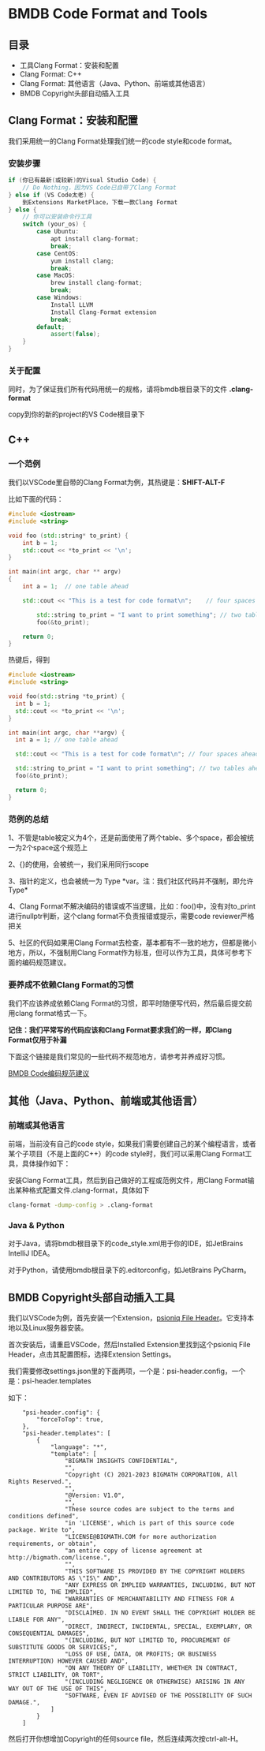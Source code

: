 # BMDB Code Format and Tools

## 目录

* 工具Clang Format：安装和配置
* Clang Format: C++
* Clang Format: 其他语言（Java、Python、前端或其他语言）
* BMDB Copyright头部自动插入工具

## Clang Format：安装和配置

我们采用统一的Clang Format处理我们统一的code style和code format。

### 安装步骤

```cpp
if (你已有最新(或较新)的Visual Studio Code) {
    // Do Nothing，因为VS Code已自带了Clang Format
} else if (VS Code太老) {
    到Extensions MarketPlace，下载一款Clang Format
} else {
    // 你可以安装命令行工具
    switch (your_os) {
        case Ubuntu:
            apt install clang-format;
            break;
        case CentOS:
            yum install clang;
            break;
        case MacOS:
            brew install clang-format;
            break;
        case Windows:
            Install LLVM
            Install Clang-Format extension
            break;
        default;
            assert(false);
    }
}
```

### 关于配置

同时，为了保证我们所有代码用统一的规格，请将bmdb根目录下的文件 **.clang-format**

copy到你的新的project的VS Code根目录下

## C++

### 一个范例

我们以VSCode里自带的Clang Format为例，其热键是：**SHIFT-ALT-F**

比如下面的代码：
```cpp
#include <iostream>
#include <string>

void foo (std::string* to_print) {
    int b = 1;
    std::cout << *to_print << '\n';
}

int main(int argc, char ** argv) 
{
    int a = 1;  // one table ahead

    std::cout << "This is a test for code format\n";    // four spaces ahead

        std::string to_print = "I want to print something"; // two tables ahead
        foo(&to_print);

    return 0;
}
```

热键后，得到
```cpp
#include <iostream>
#include <string>

void foo(std::string *to_print) {
  int b = 1;
  std::cout << *to_print << '\n';
}

int main(int argc, char **argv) {
  int a = 1; // one table ahead

  std::cout << "This is a test for code format\n"; // four spaces ahead

  std::string to_print = "I want to print something"; // two tables ahead
  foo(&to_print);

  return 0;
}
```

### 范例的总结

1、不管是table被定义为4个，还是前面使用了两个table、多个space，都会被统一为2个space这个规范上

2、{}的使用，会被统一，我们采用同行scope

3、指针的定义，也会被统一为 Type *var。注：我们社区代码并不强制，即允许 Type\*

4、Clang Format不解决编码的错误或不当逻辑，比如：foo()中，没有对to_print进行nullptr判断，这个clang format不负责报错或提示，需要code reviewer严格把关

5、社区的代码如果用Clang Format去检查，基本都有不一致的地方，但都是微小地方，所以，不强制用Clang Format作为标准，但可以作为工具，具体可参考下面的编码规范建议。

### 要养成不依赖Clang Format的习惯

我们不应该养成依赖Clang Format的习惯，即平时随便写代码，然后最后提交前用clang format格式一下。

**记住：我们平常写的代码应该和Clang Format要求我们的一样，即Clang Format仅用于补漏**

下面这个链接是我们常见的一些代码不规范地方，请参考并养成好习惯。

[BMDB Code编码规范建议](bmdb_code_good_or_bad.md)

## 其他（Java、Python、前端或其他语言）

### 前端或其他语言

前端，当前没有自己的code style，如果我们需要创建自己的某个编程语言，或者某个子项目（不是上面的C++）的code style时，我们可以采用Clang Format工具，具体操作如下：

安装Clang Format工具，然后到自己做好的工程或范例文件，用Clang Format输出某种格式配置文件.clang-format，具体如下

```bash
clang-format -dump-config > .clang-format
```

### Java & Python

对于Java，请将bmdb根目录下的code_style.xml用于你的IDE，如JetBrains IntelliJ IDEA。

对于Python，请使用bmdb根目录下的.editorconfig，如JetBrains PyCharm。


## BMDB Copyright头部自动插入工具

我们以VSCode为例，首先安装一个Extension，[psioniq File Header](https://marketplace.visualstudio.com/items?itemName=psioniq.psi-header&ssr=false#user-content-configuration)。它支持本地以及Linux服务器安装。

首次安装后，请重启VSCode，然后Installed Extension里找到这个psioniq File Header，点击其配置图标，选择Extension Settings。

我们需要修改settings.json里的下面两项，一个是：psi-header.config，一个是：psi-header.templates

如下：

```
    "psi-header.config": {
        "forceToTop": true,
    },
    "psi-header.templates": [
        {
            "language": "*",
            "template": [
                "BIGMATH INSIGHTS CONFIDENTIAL",
                "",
                "Copyright (C) 2021-2023 BIGMATH CORPORATION, All Rights Reserved.",
                "",
                "@Version: V1.0",
                "",
                "These source codes are subject to the terms and conditions defined",
                "in 'LICENSE', which is part of this source code package. Write to",
                "LICENSE@BIGMATH.COM for more authorization requirements, or obtain",
                "an entire copy of license agreement at http://bigmath.com/license.",
                "",
                "THIS SOFTWARE IS PROVIDED BY THE COPYRIGHT HOLDERS AND CONTRIBUTORS AS \"IS\" AND",
                "ANY EXPRESS OR IMPLIED WARRANTIES, INCLUDING, BUT NOT LIMITED TO, THE IMPLIED",
                "WARRANTIES OF MERCHANTABILITY AND FITNESS FOR A PARTICULAR PURPOSE ARE",
                "DISCLAIMED. IN NO EVENT SHALL THE COPYRIGHT HOLDER BE LIABLE FOR ANY",
                "DIRECT, INDIRECT, INCIDENTAL, SPECIAL, EXEMPLARY, OR CONSEQUENTIAL DAMAGES",
                "(INCLUDING, BUT NOT LIMITED TO, PROCUREMENT OF SUBSTITUTE GOODS OR SERVICES;",
                "LOSS OF USE, DATA, OR PROFITS; OR BUSINESS INTERRUPTION) HOWEVER CAUSED AND",
                "ON ANY THEORY OF LIABILITY, WHETHER IN CONTRACT, STRICT LIABILITY, OR TORT",
                "(INCLUDING NEGLIGENCE OR OTHERWISE) ARISING IN ANY WAY OUT OF THE USE OF THIS",
                "SOFTWARE, EVEN IF ADVISED OF THE POSSIBILITY OF SUCH DAMAGE.",
            ]
        }
    ]
```

然后打开你想增加Copyright的任何source file，然后连续两次按ctrl-alt-H。